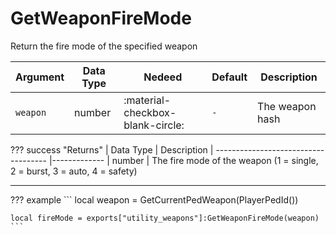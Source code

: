 # GetWeaponFireMode
Return the fire mode of the specified weapon

| Argument              | Data Type                            | Nedeed                    | Default         | Description
| ----------------------| ------------------------------------ | ------------------------- |-----------------|-------------
| `weapon`                | number | :material-checkbox-blank-circle: | `-` | The weapon hash

??? success "Returns"
    | Data Type                            | Description
    | ------------------------------------ |-------------
    | number | The fire mode of the weapon (1 = single, 2 = burst, 3 = auto, 4 = safety)

---
??? example
    ```
    local weapon = GetCurrentPedWeapon(PlayerPedId())

    local fireMode = exports["utility_weapons"]:GetWeaponFireMode(weapon)
    ```